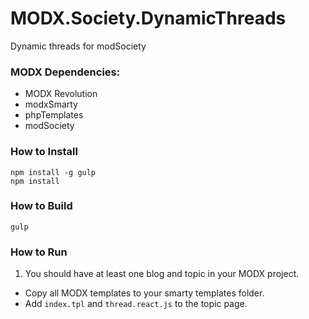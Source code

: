 MODX.Society.DynamicThreads
===========================

Dynamic threads for modSociety

### MODX Dependencies:
  * MODX Revolution
  * modxSmarty
  * phpTemplates
  * modSociety

### How to Install
```
npm install -g gulp
npm install

```

### How to Build
```
gulp
```

### How to Run
1. You should have at least one blog and topic in your MODX project.
* Copy all MODX templates to your smarty templates folder.
* Add `index.tpl` and `thread.react.js` to the topic page.
